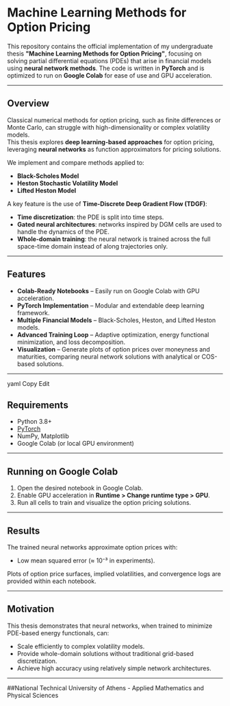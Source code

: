 # Machine Learning Methods for Option Pricing

This repository contains the official implementation of my undergraduate thesis **"Machine Learning Methods for Option Pricing"**, focusing on solving partial differential equations (PDEs) that arise in financial models using **neural network methods**. The code is written in **PyTorch** and is optimized to run on **Google Colab** for ease of use and GPU acceleration.

---

## Overview

Classical numerical methods for option pricing, such as finite differences or Monte Carlo, can struggle with high-dimensionality or complex volatility models.  
This thesis explores **deep learning-based approaches** for option pricing, leveraging **neural networks** as function approximators for pricing solutions.

We implement and compare methods applied to:
- **Black-Scholes Model**
- **Heston Stochastic Volatility Model**
- **Lifted Heston Model**

A key feature is the use of **Time-Discrete Deep Gradient Flow (TDGF)**:
- **Time discretization**: the PDE is split into time steps.
- **Gated neural architectures**: networks inspired by DGM cells are used to handle the dynamics of the PDE.
- **Whole-domain training**: the neural network is trained across the full space-time domain instead of along trajectories only.

---

## Features

- **Colab-Ready Notebooks** – Easily run on Google Colab with GPU acceleration.
- **PyTorch Implementation** – Modular and extendable deep learning framework.
- **Multiple Financial Models** – Black-Scholes, Heston, and Lifted Heston models.
- **Advanced Training Loop** – Adaptive optimization, energy functional minimization, and loss decomposition.
- **Visualization** – Generate plots of option prices over moneyness and maturities, comparing neural network solutions with analytical or COS-based solutions.

---



yaml
Copy
Edit


## Requirements

- Python 3.8+
- [PyTorch](https://pytorch.org/)
- NumPy, Matplotlib
- Google Colab (or local GPU environment)

---

## Running on Google Colab

1. Open the desired notebook in Google Colab.
2. Enable GPU acceleration in **Runtime > Change runtime type > GPU**.
3. Run all cells to train and visualize the option pricing solutions.

---

## Results

The trained neural networks approximate option prices with:
- Low mean squared error (≈ 10⁻³ in experiments).

Plots of option price surfaces, implied volatilities, and convergence logs are provided within each notebook.

---

## Motivation

This thesis demonstrates that neural networks, when trained to minimize PDE-based energy functionals, can:
- Scale efficiently to complex volatility models.
- Provide whole-domain solutions without traditional grid-based discretization.
- Achieve high accuracy using relatively simple network architectures.

---

##National Technical University of Athens - Applied Mathematics and Physical Sciences
